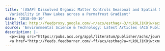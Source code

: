```yaml
---
title: '[ASAP] Dissolved Organic Matter Controls Seasonal and Spatial Selenium Concentration
  Variability in Thaw Lakes across a Permafrost Gradient'
date: '2018-09-10'
linkTitle: http://feedproxy.google.com/~r/acs/esthag/~3/rLk9LJ1K8jw/acs.est.8b00918
source: 'Environmental Science & Technology: Latest Articles (ACS Publications)'
description: |-
  <p><img src="https://pubs.acs.org/appl/literatum/publisher/achs/journals/content/esthag/0/esthag.ahead-of-print/acs.est.8b00918/20180907/images/medium/es-2018-00918n_0005.gif" alt="TOC Graphic"/></p><div><cite>Environmental Science & Technology</cite></div><div>DOI: 10.1021/acs.est.8b00918</div><div class="feedflare">
  <a href="http://feeds.feedburner.com/~ff/acs/esthag?a=rLk9LJ1K8jw:xnr01TUJ5lo:yIl2AUoC8zA"><img src="http://feeds.feedburner.com/~ff/acs/esthag?d=yIl2AUoC8zA" border="0"></img></a>
---
```

